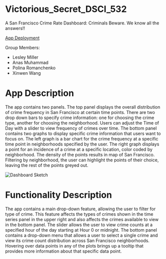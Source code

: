 # Victorious_Secret_DSCI_532
A San Francisco Crime Rate Dashboard: Criminals Beware. We know all the answers!! 

[App Deployment](https://vs-sf-crime-analyzer.herokuapp.com/)


Group Members:

- Lesley Miller
- Anas Muhammad
- Polina Romanchenko
- Xinwen Wang

# App Description 

The app contains two panels. The top panel displays the overall distribution of crime frequency in San Francisco at certain time points. There are two drop down bars to specify crime information: one for choosing the crime type, another for choosing the neighborhood. Users can adjust the Time of Day with a slider to view frequency of crimes over time. The bottom panel contains two graphs to display specific crime information that users want to focus on. The left graph is a bar chart for the crime frequency at a specific time point in neighborhoods specified by the user. The right graph displays a point for an incidence of a crime at a specific location, color coded by neighborhood. The density of the points results in map of San Francisco. Filtering by neighborhood, the user can highlight the points of their choice, leaving the rest of the points greyed out.




![Dashboard Sketch](https://github.com/UBC-MDS/Victorious_Secret_DSCI_532/blob/master/img/victorious_secret_dashboard.png?raw=true)

# Functionality Description 

The app contains a main drop-down feature, allowing the user to filter for type of crime. This feature affects the types of crimes shown in the time series panel in the upper right and also affects the crimes available to view in the bottom panel. The slider allows the user to view crime counts at a specified hour of the day starting at Hour 0 or midnight. The bottom panel contains a drop-down menu that allows a user to select a single crime and view its crime count distribution across San Francisco neighborhoods. Hovering over data points in any of the plots brings up a tooltip that provides more information about that specific data point. 
